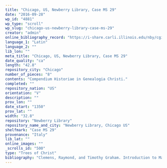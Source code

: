 ```yaml
---
title: "Chicago, US, Newberry Library, Case MS 29"
date: "2016-09-28"
wp_id: "4881"
wp_type: "scroll"
wp_slug: "chicago-us-newberry-library-case-ms-29"
creator: "admin"
online_bibliography_record: "https://i-share.carli.illinois.edu/nby/cgi-bin/Pwebrecon.cgi?DB=local&v1=1&BBRecID=869234"
language_1: "Latin"
language_2: ""
lib_lon: ""
meta_title: "Chicago, US, Newberry Library, Case MS 29"
date_quality: "ca"
length: "42.8"
repository_city: "Chicago"
number_of_pieces: "8"
contents: "Compendium Historiae in Genealogia Christi."
completed: ""
repository_nation: "US"
orientation: "V"
description: ""
prov_lon: ""
date_start: "1350"
prov_lat: ""
width: "32.8"
repository: "Newberry Library"
repository_name_and_city: "Newberry Library, Chicago US"
shelfmark: "Case MS 29"
provenance: "Italy"
lib_lat: ""
online_images: ""
_scrolls_id: "500"
type: "Trees of Christ"
bibliography: "Clemens, Raymond, and Timothy Graham. Introduction to Manuscript Studies. Ithaca, NY: Cornell University Press, 2007.<br/>"
---
```



